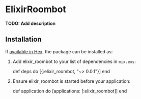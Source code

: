 # ElixirRoombot

**TODO: Add description**

## Installation

If [available in Hex](https://hex.pm/docs/publish), the package can be installed as:

  1. Add elixir_roombot to your list of dependencies in `mix.exs`:

        def deps do
          [{:elixir_roombot, "~> 0.0.1"}]
        end

  2. Ensure elixir_roombot is started before your application:

        def application do
          [applications: [:elixir_roombot]]
        end

